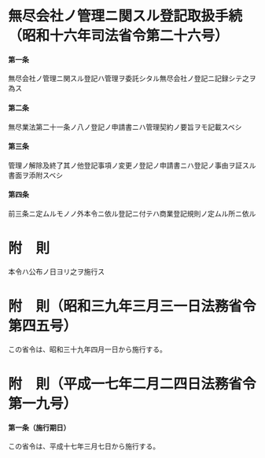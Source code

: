 # 無尽会社ノ管理ニ関スル登記取扱手続（昭和十六年司法省令第二十六号）
#### 第一条
無尽会社ノ管理ニ関スル登記ハ管理ヲ委託シタル無尽会社ノ登記ニ記録シテ之ヲ為ス
#### 第二条
無尽業法第二十一条ノ八ノ登記ノ申請書ニハ管理契約ノ要旨ヲモ記載スベシ
#### 第三条
管理ノ解除及終了其ノ他登記事項ノ変更ノ登記ノ申請書ニハ登記ノ事由ヲ証スル書面ヲ添附スベシ
#### 第四条
前三条ニ定ムルモノノ外本令ニ依ル登記ニ付テハ商業登記規則ノ定ムル所ニ依ル
# 附　則
本令ハ公布ノ日ヨリ之ヲ施行ス
# 附　則（昭和三九年三月三一日法務省令第四五号）
この省令は、昭和三十九年四月一日から施行する。
# 附　則（平成一七年二月二四日法務省令第一九号）
#### 第一条（施行期日）
この省令は、平成十七年三月七日から施行する。
